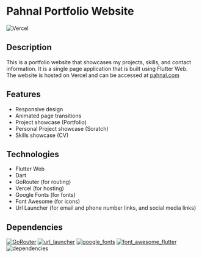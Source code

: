 # Pahnal Portfolio Website

![Vercel](https://therealsujitk-vercel-badge.vercel.app/?app=pahnal-web-fahnaladitias-projects&style=for-the-badge&logo=none)

## Description
This is a portfolio website that showcases my projects, skills, and contact information. It is a single page application that is built using Flutter Web. The website is hosted on Vercel and can be accessed at [pahnal.com](https://pahnal.com)

## Features
- Responsive design
- Animated page transitions
- Project showcase (Portfolio)
- Personal Project showcase (Scratch)
- Skills showcase (CV)

## Technologies
- Flutter Web
- Dart
- GoRouter (for routing)
- Vercel (for hosting)
- Google Fonts (for fonts)
- Font Awesome (for icons)
- Url Launcher (for email and phone number links, and social media links)

## Dependencies
<!-- Badges with name, button, and version dependencies -->
[![GoRouter](https://img.shields.io/badge/go_router-13.2.2-blue)](https://pub.dev/packages/go_router)
[![url_launcher](https://img.shields.io/badge/url_launcher-6.2.5-blue)](https://pub.dev/packages/url_launcher)
[![google_fonts](https://img.shields.io/badge/google_fonts-6.2.0-blue)](https://pub.dev/packages/google_fonts)
[![font_awesome_flutter](https://img.shields.io/badge/font_awesome_flutter-10.7.0-blue)](https://pub.dev/packages/font_awesome_flutter)
![dependencies](https://img.shields.io/badge/dependencies-up%20to%20date-red)
